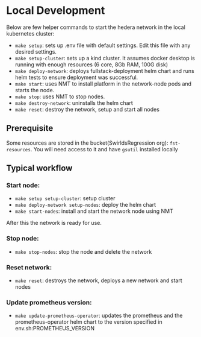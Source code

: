 # Local Development
Below are few helper commands to start the hedera network in the local kubernetes cluster:

- `make setup`: sets up .env file with default settings. Edit this file with any desired settings.
- `make setup-cluster`: sets up a kind cluster. It assumes docker desktop is running with enough resources (6 core, 8Gb RAM, 100G disk)
- `make deploy-network`: deploys fullstack-deployment helm chart and runs helm tests to ensure deployment was successful.
- `make start`: uses NMT to install platform in the network-node pods and starts the node.
- `make stop`: uses NMT to stop nodes.
- `make destroy-network`: uninstalls the helm chart
- `make reset`: destroy the network, setup and start all nodes

## Prerequisite
Some resources are stored in the bucket(SwirldsRegression org): `fst-resources`. 
You will need access to it and have `gsutil` installed locally

## Typical workflow

### Start node:
  - `make setup setup-cluster`: setup cluster
  - `make deploy-network setup-nodes`: deploy the helm chart
  - `make start-nodes`: install and start the network node using NMT

After this the network is ready for use.

### Stop node:
- `make stop-nodes`: stop the node and delete the network

### Reset network:
- `make reset`: destroys the network, deploys a new network and start nodes

### Update prometheus version:
- `make update-prometheus-operator`: updates the prometheus and the prometheus-operator helm chart to the version specified in env.sh:PROMETHEUS_VERSION
